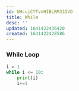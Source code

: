 ```yaml
---
id: UHcujCYTvnHIBLRMJ3IVO
title: While
desc: ''
updated: 1641422436420
created: 1641422428586
---
```


### While Loop

```python
i = 1
while i <= 10:
	print(i)
	i+=1
```


